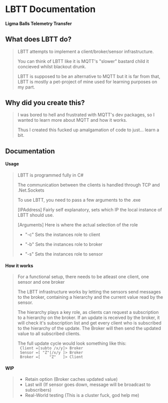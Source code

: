 # LBTT Documentation
#### Ligma Balls Telemetry Transfer

## What does LBTT do?
> LBTT attempts to implement a client/broker/sensor infrastructure.
> 
> You can think of LBTT like it is MQTT's "slower" bastard child it concieved whilst blackout drunk.
> 
> LBTT is supposed to be an alternative to MQTT but it is far from that, LBTT is mostly a pet-project of mine used for learning purposes on my part.

## Why did you create this?
> I was bored to hell and frustrated with MQTT's dev packages, so I wanted to learn more about MQTT and how it works.
> 
> Thus I created this fucked up amalgamation of code to just... learn a bit.

## Documentation
#### Usage
> LBTT is programmed fully in C#
> 
> The communication between the clients is handled through TCP and .Net.Sockets
>
> To use LBTT, you need to pass a few arguments to the .exe
> 
> [IPAddress] Fairly self explanatory, sets which IP the local instance of LBTT should use.
> 
> [Arguments] Here is where the actual selection of the role 
> * "-c" Sets the instances role to client
> 
> * "-b" Sets the instances role to broker
>
> * "-s" Sets the instances role to sensor

#### How it works
> For a functional setup, there needs to be atleast one client, one sensor and one broker
> 
> The LBTT infrastructure works by letting the sensors send messages to the broker, containing a hierarchy and the current value read by the sensor.
> 
> The hierarchy plays a key role, as clients can request a subscription to a hierarchy on the broker.
> If an update is received by the broker, it will check it's subscription list and get every client who is subscribed to the hierarchy of the update.
> The Broker will then send the updated value to all subscribed clients.
>
> The full update cycle would look something like this:<br/>
> ``` Client =[subto /x/y]> Broker```<br/>
> ``` Sensor =[ "Z"|/x/y ]> Broker```<br/>
> ``` Broker =[    "Z"   ]> Client```<br/>

#### WIP
> * Retain option (Broker caches updated value)
> * Last will (If sensor goes down, message will be broadcast to subscribers)
> * Real-World testing (This is a cluster fuck, god help me)
